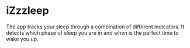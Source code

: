 # iZzzleep
The app tracks your sleep through a combination of different indicators. It detects which phase of sleep you are in and when is the perfect time to wake you up. 
